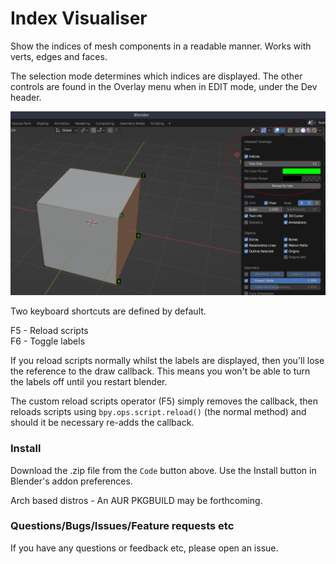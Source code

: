 # Index Visualiser
Show the indices of mesh components in a readable manner. Works with verts, edges and faces.

The selection mode determines which indices are displayed. The other controls are found in the Overlay menu when in EDIT mode, under the Dev header. 

<img src="pics/screenshot.png" width="600">

Two keyboard shortcuts are defined by default.

F5 - Reload scripts <br>
F6 - Toggle labels

If you reload scripts normally whilst the labels are displayed, then you'll lose the reference to the draw callback. This means you won't be able to turn the labels off until you restart blender. 

The custom reload scripts operator (F5) simply removes the callback, then reloads scripts using `bpy.ops.script.reload()` (the normal method) and should it be necessary re-adds the callback. 

### Install

Download the .zip file from the `Code` button above. Use the Install button in Blender's addon preferences.

Arch based distros -  An AUR PKGBUILD may be forthcoming.


### Questions/Bugs/Issues/Feature requests etc
If you have any questions or feedback etc, please open an issue.

